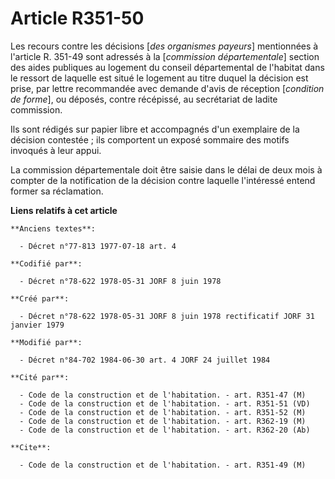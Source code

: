# Article R351-50

Les recours contre les décisions [*des organismes payeurs*] mentionnées à l'article R. 351-49 sont adressés à la [*commission
départementale*] section des aides publiques au logement du conseil départemental de l'habitat dans le ressort de laquelle
est situé le logement au titre duquel la décision est prise, par lettre recommandée avec demande d'avis de réception
[*condition de forme*], ou déposés, contre récépissé, au secrétariat de ladite commission.

Ils sont rédigés sur papier libre et accompagnés d'un exemplaire de la décision contestée ; ils comportent un exposé sommaire
des motifs invoqués à leur appui.

La commission départementale doit être saisie dans le délai de deux mois à compter de la notification de la décision contre
laquelle l'intéressé entend former sa réclamation.

**Liens relatifs à cet article**

	**Anciens textes**:

	  - Décret n°77-813 1977-07-18 art. 4

	**Codifié par**:

	  - Décret n°78-622 1978-05-31 JORF 8 juin 1978

	**Créé par**:

	  - Décret n°78-622 1978-05-31 JORF 8 juin 1978 rectificatif JORF 31 janvier 1979

	**Modifié par**:

	  - Décret n°84-702 1984-06-30 art. 4 JORF 24 juillet 1984

	**Cité par**:

	  - Code de la construction et de l'habitation. - art. R351-47 (M)
	  - Code de la construction et de l'habitation. - art. R351-51 (VD)
	  - Code de la construction et de l'habitation. - art. R351-52 (M)
	  - Code de la construction et de l'habitation. - art. R362-19 (M)
	  - Code de la construction et de l'habitation. - art. R362-20 (Ab)

	**Cite**:

	  - Code de la construction et de l'habitation. - art. R351-49 (M)
